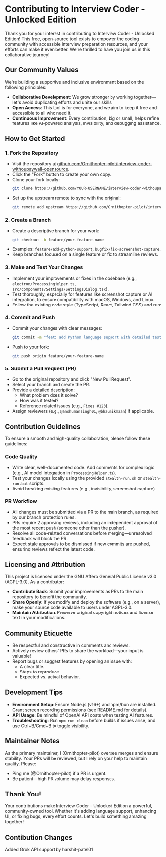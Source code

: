 # Contributing to Interview Coder - Unlocked Edition

Thank you for your interest in contributing to Interview Coder - Unlocked Edition! This free, open-source tool exists to empower the coding community with accessible interview preparation resources, and your efforts can make it even better. We're thrilled to have you join us in this collaborative journey!

## Our Community Values

We're building a supportive and inclusive environment based on the following principles:

- **Collaborative Development**: We grow stronger by working together—let's avoid duplicating efforts and unite our skills.
- **Open Access**: This tool is for everyone, and we aim to keep it free and accessible to all who need it.
- **Continuous Improvement**: Every contribution, big or small, helps refine features like AI-powered analysis, invisibility, and debugging assistance.

## How to Get Started

### 1. Fork the Repository

- Visit the repository at [github.com/Ornithopter-pilot/interview-coder-withoupaywall-opensource](https://github.com/Ornithopter-pilot/interview-coder-withoupaywall-opensource).
- Click the "Fork" button to create your own copy.
- Clone your fork locally:
  ```bash
  git clone https://github.com/YOUR-USERNAME/interview-coder-withoupaywall-opensource.git
  ```
- Set up the upstream remote to sync with the original:
  ```bash
  git remote add upstream https://github.com/Ornithopter-pilot/interview-coder-withoupaywall-opensource.git
  ```

### 2. Create a Branch

- Create a descriptive branch for your work:
  ```bash
  git checkout -b feature/your-feature-name
  ```
- Examples: `feature/add-python-support`, `bugfix/fix-screenshot-capture`.
- Keep branches focused on a single feature or fix to streamline reviews.

### 3. Make and Test Your Changes

- Implement your improvements or fixes in the codebase (e.g., `electron/ProcessingHelper.ts`, `src/components/Settings/SettingsDialog.tsx`).
- Test thoroughly, especially for features like screenshot capture or AI integration, to ensure compatibility with macOS, Windows, and Linux.
- Follow the existing code style (TypeScript, React, Tailwind CSS) and run:

### 4. Commit and Push

- Commit your changes with clear messages:
  ```bash
  git commit -m "feat: add Python language support with detailed testing"
  ```
- Push to your fork:
  ```bash
  git push origin feature/your-feature-name
  ```

### 5. Submit a Pull Request (PR)

- Go to the original repository and click "New Pull Request".
- Select your branch and create the PR.
- Provide a detailed description:
  - What problem does it solve?
  - How was it tested?
  - Reference related issues (e.g., `Fixes #123`).
- Assign reviewers (e.g., `@anshumansingh01`, `@bhaumikmaan`) if applicable.

## Contribution Guidelines

To ensure a smooth and high-quality collaboration, please follow these guidelines:

### Code Quality

- Write clear, well-documented code. Add comments for complex logic (e.g., AI model integration in `ProcessingHelper.ts`).
- Test your changes locally using the provided `stealth-run.sh` or `stealth-run.bat` scripts.
- Avoid breaking existing features (e.g., invisibility, screenshot capture).

### PR Workflow

- All changes must be submitted via a PR to the main branch, as required by our branch protection rules.
- PRs require 2 approving reviews, including an independent approval of the most recent push (someone other than the pusher).
- Resolve all code-related conversations before merging—unresolved feedback will block the PR.
- Expect stale approvals to be dismissed if new commits are pushed, ensuring reviews reflect the latest code.

## Licensing and Attribution

This project is licensed under the GNU Affero General Public License v3.0 (AGPL-3.0). As a contributor:

- **Contribute Back**: Submit your improvements as PRs to the main repository to benefit the community.
- **Share Openly**: If you modify and deploy the software (e.g., on a server), make your source code available to users under AGPL-3.0.
- **Maintain Attribution**: Preserve original copyright notices and license text in your modifications.

## Community Etiquette

- Be respectful and constructive in comments and reviews.
- Actively review others' PRs to share the workload—your input is valuable!
- Report bugs or suggest features by opening an issue with:
  - A clear title.
  - Steps to reproduce.
  - Expected vs. actual behavior.

## Development Tips

- **Environment Setup**: Ensure Node.js (v16+) and npm/bun are installed. Grant screen recording permissions (see README.md for details).
- **API Usage**: Be mindful of OpenAI API costs when testing AI features.
- **Troubleshooting**: Run `npm run clean` before builds if issues arise, and use Ctrl+B/Cmd+B to toggle visibility.

## Maintainer Notes

As the primary maintainer, I (Ornithopter-pilot) oversee merges and ensure stability. Your PRs will be reviewed, but I rely on your help to maintain quality. Please:

- Ping me (@Ornithopter-pilot) if a PR is urgent.
- Be patient—high PR volume may delay responses.

## Thank You!

Your contributions make Interview Coder - Unlocked Edition a powerful, community-owned tool. Whether it's adding language support, enhancing UI, or fixing bugs, every effort counts. Let's build something amazing together!

## Contibution Changes

Added Grok API support by harshit-patel01